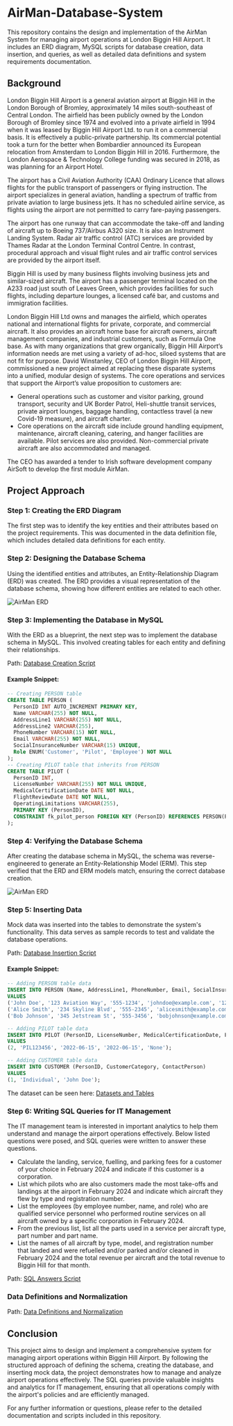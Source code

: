 # AirMan-Database-System
This repository contains the design and implementation of the AirMan System for managing airport operations at London Biggin Hill Airport. It includes an ERD diagram, MySQL scripts for database creation, data insertion, and queries, as well as detailed data definitions and system requirements documentation.

## Background

London Biggin Hill Airport is a general aviation airport at Biggin Hill in the London Borough of Bromley, approximately 14 miles south-southeast of Central London. The airfield has been publicly owned by the London Borough of Bromley since 1974 and evolved into a private airfield in 1994 when it was leased by Biggin Hill Airport Ltd. to run it on a commercial basis. It is effectively a public-private partnership. Its commercial potential took a turn for the better when Bombardier announced its European relocation from Amsterdam to London Biggin Hill in 2016. Furthermore, the London Aerospace & Technology College funding was secured in 2018, as was planning for an Airport Hotel.

The airport has a Civil Aviation Authority (CAA) Ordinary Licence that allows flights for the public transport of passengers or flying instruction. The airport specializes in general aviation, handling a spectrum of traffic from private aviation to large business jets. It has no scheduled airline service, as flights using the airport are not permitted to carry fare-paying passengers.

The airport has one runway that can accommodate the take-off and landing of aircraft up to Boeing 737/Airbus A320 size. It is also an Instrument Landing System. Radar air traffic control (ATC) services are provided by Thames Radar at the London Terminal Control Centre. In contrast, procedural approach and visual flight rules and air traffic control services are provided by the airport itself.

Biggin Hill is used by many business flights involving business jets and similar-sized aircraft. The airport has a passenger terminal located on the A233 road just south of Leaves Green, which provides facilities for such flights, including departure lounges, a licensed café bar, and customs and immigration facilities.

London Biggin Hill Ltd owns and manages the airfield, which operates national and international flights for private, corporate, and commercial aircraft. It also provides an aircraft home base for aircraft owners, aircraft management companies, and industrial customers, such as Formula One base. As with many organizations that grew organically, Biggin Hill Airport’s information needs are met using a variety of ad-hoc, siloed systems that are not fit for purpose. David Winstanley, CEO of London Biggin Hill Airport, commissioned a new project aimed at replacing these disparate systems into a unified, modular design of systems. The core operations and services that support the Airport’s value proposition to customers are:

- General operations such as customer and visitor parking, ground transport, security and UK Border Patrol, Heli-shuttle transit services, private airport lounges, baggage handling, contactless travel (a new Covid-19 measure), and aircraft charter.
- Core operations on the aircraft side include ground handling equipment, maintenance, aircraft cleaning, catering, and hanger facilities are available. Pilot services are also provided. Non-commercial private aircraft are also accommodated and managed.

The CEO has awarded a tender to Irish software development company AirSoft to develop the first module AirMan.

## Project Approach

### Step 1: Creating the ERD Diagram

The first step was to identify the key entities and their attributes based on the project requirements. This was documented in the data definition file, which includes detailed data definitions for each entity.

### Step 2: Designing the Database Schema

Using the identified entities and attributes, an Entity-Relationship Diagram (ERD) was created. The ERD provides a visual representation of the database schema, showing how different entities are related to each other.

![AirMan ERD](./ERD/AirMan_ERD.png)

### Step 3: Implementing the Database in MySQL

With the ERD as a blueprint, the next step was to implement the database schema in MySQL. This involved creating tables for each entity and defining their relationships.

Path: [Database Creation Script](./SQL_scripts/AirManDB_create_queries.sql)

#### Example Snippet:
```sql
-- Creating PERSON table
CREATE TABLE PERSON (
  PersonID INT AUTO_INCREMENT PRIMARY KEY,
  Name VARCHAR(255) NOT NULL,
  AddressLine1 VARCHAR(255) NOT NULL,
  AddressLine2 VARCHAR(255),
  PhoneNumber VARCHAR(15) NOT NULL,
  Email VARCHAR(255) NOT NULL,
  SocialInsuranceNumber VARCHAR(15) UNIQUE,
  Role ENUM('Customer', 'Pilot', 'Employee') NOT NULL
);
-- Creating PILOT table that inherits from PERSON
CREATE TABLE PILOT (
  PersonID INT,
  LicenseNumber VARCHAR(255) NOT NULL UNIQUE,
  MedicalCertificationDate DATE NOT NULL,
  FlightReviewDate DATE NOT NULL,
  OperatingLimitations VARCHAR(255),
  PRIMARY KEY (PersonID),
  CONSTRAINT fk_pilot_person FOREIGN KEY (PersonID) REFERENCES PERSON(PersonID)
);
```

### Step 4: Verifying the Database Schema
After creating the database schema in MySQL, the schema was reverse-engineered to generate an Entity-Relationship Model (ERM). This step verified that the ERD and ERM models match, ensuring the correct database creation.

![AirMan ERD](./ERD/AirManERD_reverse_engineering_ERM.png)

### Step 5: Inserting Data

Mock data was inserted into the tables to demonstrate the system's functionality. This data serves as sample records to test and validate the database operations.

Path: [Database Insertion Script](./SQL_Scripts/AirManDB_insert_queries.sql)

#### Example Snippet:
```sql
-- Adding PERSON table data
INSERT INTO PERSON (Name, AddressLine1, PhoneNumber, Email, SocialInsuranceNumber, Role)
VALUES
('John Doe', '123 Aviation Way', '555-1234', 'johndoe@example.com', '123-45-6789', 'Customer'),
('Alice Smith', '234 Skyline Blvd', '555-2345', 'alicesmith@example.com', '987-65-4321', 'Pilot'),
('Bob Johnson', '345 Jetstream St', '555-3456', 'bobjohnson@example.com', '135-79-2468', 'Employee');

-- Adding PILOT table data
INSERT INTO PILOT (PersonID, LicenseNumber, MedicalCertificationDate, FlightReviewDate, OperatingLimitations)
VALUES
(2, 'PIL123456', '2022-06-15', '2022-06-15', 'None');

-- Adding CUSTOMER table data
INSERT INTO CUSTOMER (PersonID, CustomerCategory, ContactPerson)
VALUES
(1, 'Individual', 'John Doe');
```

The dataset can be seen here: [Datasets and Tables](./SQL_scripts/datasets_and_tables.md)

### Step 6: Writing SQL Queries for IT Management

The IT management team is interested in important analytics to help them understand and manage the airport operations effectively. Below listed questions were posed, and SQL queries were written to answer these questions.

- Calculate the landing, service, fuelling, and parking fees for a customer of your choice in February 2024 and indicate if this customer is a corporation.
- List which pilots who are also customers made the most take-offs and landings at the airport in February 2024 and indicate which aircraft they flew by type and registration number.
- List the employees (by employee number, name, and role) who are qualified service personnel who performed routine services on all aircraft owned by a specific corporation in February 2024.
- From the previous list, list all the parts used in a service per aircraft type, part number and part name.
- List the names of all aircraft by type, model, and registration number that landed and were refuelled and/or parked and/or cleaned in February 2024 and the total revenue per aircraft and the total revenue to Biggin Hill for that month.

Path: [SQL Answers Script](./SQL_Scripts/AirManDB_answer_script.sql)

### Data Definitions and Normalization

Path: [Data Definitions and Normalization](./Data_Definitions_and_Normalization.md)

## Conclusion

This project aims to design and implement a comprehensive system for managing airport operations within Biggin Hill Airport. By following the structured approach of defining the schema, creating the database, and inserting mock data, the project demonstrates how to manage and analyze airport operations effectively. The SQL queries provide valuable insights and analytics for IT management, ensuring that all operations comply with the airport's policies and are efficiently managed.

For any further information or questions, please refer to the detailed documentation and scripts included in this repository.

